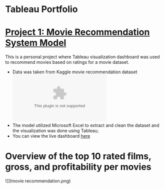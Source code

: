 # Tableau Portfolio


# [Project 1: Movie Recommendation System Model](https://izuchukwukings.github.io/king-s_portfolio/)

This is a personal project where Tableau visualization dashboard was used to recommend movies based on ratings for a movie dataset.

* Data was taken from Kaggle movie recommendation dataset
![](Movies_data_2000.xlsx)
* The model utilized Microsoft Excel to extract and clean the dataset and the visualization was done using Tableau;
* You can view the live dashboard [here](https://public.tableau.com/app/profile/izuchukwu.ugwuodo/viz/Book1_17168005081300/Dashboard1)

# Overview of the top 10 rated films, gross, and profitability per movies 
![](movie recommendation.png)

